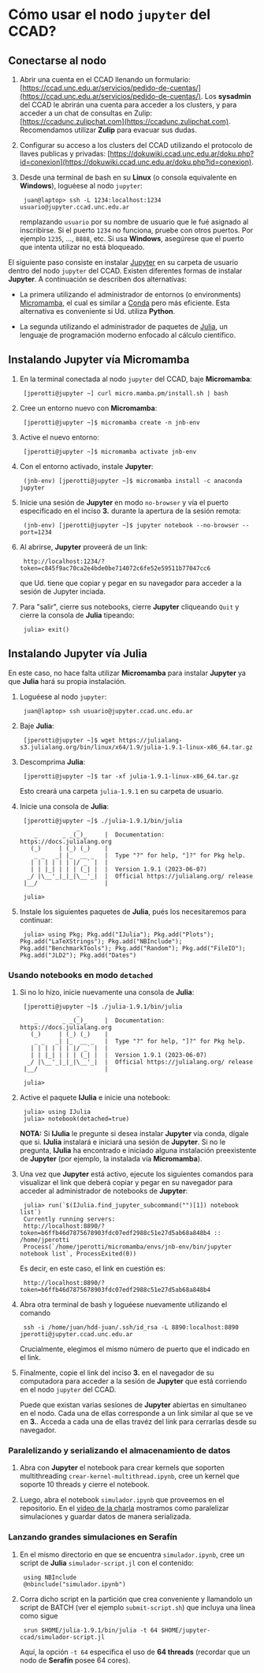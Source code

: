 # Cómo usar el nodo `jupyter` del CCAD?

## Conectarse al nodo

1. Abrir una cuenta en el CCAD llenando un formulario: [https://ccad.unc.edu.ar/servicios/pedido-de-cuentas/](https://ccad.unc.edu.ar/servicios/pedido-de-cuentas/). Los **sysadmin** del CCAD le abrirán una cuenta para acceder a los clusters, y para acceder a un chat de consultas en Zulip: [https://ccadunc.zulipchat.com](https://ccadunc.zulipchat.com). Recomendamos utilizar **Zulip** para evacuar sus dudas.

2. Configurar su acceso a los clusters del CCAD utilizando el protocolo de llaves publicas y privadas: [https://dokuwiki.ccad.unc.edu.ar/doku.php?id=conexion](https://dokuwiki.ccad.unc.edu.ar/doku.php?id=conexion).

3. Desde una terminal de bash en su **Linux** (o consola equivalente en **Windows**), loguéese al nodo `jupyter`:

        juan@laptop> ssh -L 1234:localhost:1234 usuario@jupyter.ccad.unc.edu.ar
        
    remplazando `usuario` por su nombre de usuario que le fué asignado al inscribirse. Si el puerto `1234` no funciona, pruebe con otros puertos. Por ejemplo `1235`, ..., `8888`, etc. Si usa **Windows**, asegúrese que el puerto que intenta utilizar no está bloqueado.

El siguiente paso consiste en instalar [Jupyter](https://jupyter.org/) en su carpeta de usuario dentro del nodo `jupyter` del CCAD. Existen diferentes formas de instalar **Jupyter**. A continuación se describen dos alternativas:

* La primera utilizando el administrador de entornos (o environments) [Micromamba](https://mamba.readthedocs.io/en/latest/index.html), el cual es similar a [Conda](https://docs.conda.io/en/latest/) pero más eficiente. Esta alternativa es conveniente si Ud. utiliza **Python**.

* La segunda utilizando el administrador de paquetes de [Julia](https://julialang.org/), un lenguaje de programación moderno enfocado al cálculo científico.
  
## Instalando Jupyter vía Micromamba
  
1. En la terminal conectada al nodo `jupyter` del CCAD, baje **Micromamba**:

        [jperotti@jupyter ~] curl micro.mamba.pm/install.sh | bash

2. Cree un entorno nuevo con **Micromamba**:

        [jperotti@jupyter ~]$ micromamba create -n jnb-env
        
3. Active el nuevo entorno:

        [jperotti@jupyter ~]$ micromamba activate jnb-env

4. Con el entorno activado, instale **Jupyter**:

        (jnb-env) [jperotti@jupyter ~]$ micromamba install -c anaconda jupyter      

5. Inicie una sesión de **Jupyter** en modo `no-browser` y vía el puerto especificado en el inciso **3.** durante la apertura de la sesión remota:

        (jnb-env) [jperotti@jupyter ~]$ jupyter notebook --no-browser --port=1234

6. Al abrirse, **Jupyter** proveerá de un link:

        http://localhost:1234/?token=c845f9ac70ca2e4bde0be714072c6fe52e59511b77047cc6
                           
    que Ud. tiene que copiar y pegar en su navegador para acceder a la sesión de Jupyter inciada.
    
6. Para "salir", cierre sus notebooks, cierre **Jupyter** cliqueando `Quit` y cierre la consola de **Julia** tipeando:

        julia> exit()   

## Instalando Jupyter vía Julia

En este caso, no hace falta utilizar **Micromamba** para instalar **Jupyter** ya que **Julia** hará su propia instalación.

1. Loguéese al nodo `jupyter`:

        juan@laptop> ssh usuario@jupyter.ccad.unc.edu.ar

2. Baje **Julia**:

        [jperotti@jupyter ~]$ wget https://julialang-s3.julialang.org/bin/linux/x64/1.9/julia-1.9.1-linux-x86_64.tar.gz

3. Descomprima **Julia**:

        [jperotti@jupyter ~]$ tar -xf julia-1.9.1-linux-x86_64.tar.gz
        
    Esto creará una carpeta `julia-1.9.1` en su carpeta de usuario.

4. Inicie una consola de **Julia**:

        [jperotti@jupyter ~]$ ./julia-1.9.1/bin/julia
                       _
           _       _ _(_)_     |  Documentation: https://docs.julialang.org
          (_)     | (_) (_)    |
           _ _   _| |_  __ _   |  Type "?" for help, "]?" for Pkg help.
          | | | | | | |/ _` |  |
          | | |_| | | | (_| |  |  Version 1.9.1 (2023-06-07)
         _/ |\__'_|_|_|\__'_|  |  Official https://julialang.org/ release
        |__/                   |

        julia>
        
5. Instale los siguientes paquetes de **Julia**, pués los necesitaremos para continuar:

        julia> using Pkg; Pkg.add("IJulia"); Pkg.add("Plots"); Pkg.add("LaTeXStrings"); Pkg.add("NBInclude"); Pkg.add("BenchmarkTools"); Pkg.add("Random"); Pkg.add("FileIO"); Pkg.add("JLD2"); Pkg.add("Dates")


### Usando notebooks en modo `detached`

1. Si no lo hizo, inicie nuevamente una consola de **Julia**:

        [jperotti@jupyter ~]$ ./julia-1.9.1/bin/julia
                       _
           _       _ _(_)_     |  Documentation: https://docs.julialang.org
          (_)     | (_) (_)    |
           _ _   _| |_  __ _   |  Type "?" for help, "]?" for Pkg help.
          | | | | | | |/ _` |  |
          | | |_| | | | (_| |  |  Version 1.9.1 (2023-06-07)
         _/ |\__'_|_|_|\__'_|  |  Official https://julialang.org/ release
        |__/                   |

        julia>

2. Active el paquete **IJulia** e inicie una notebook:

        julia> using IJulia
        julia> notebook(detached=true)
        
    **NOTA:** Si **IJulia** le pregunte si desea instalar **Jupyter** vía conda, dígale que si. **IJulia** instalará e iniciará una sesión de **Jupyter**. Si no le pregunta, **IJulia** ha encontrado e iniciado alguna instalación preexistente de **Jupyter** (por ejemplo, la instalada vía **Micromamba**).
        
3. Una vez que **Jupyter** está activo, ejecute los siguientes comandos para visualizar el link que deberá copiar y pegar en su navegador para acceder al administrador de notebooks de **Jupyter**:
    
        julia> run(`$(IJulia.find_jupyter_subcommand("")[1]) notebook list`)
        Currently running servers:
        http://localhost:8890/?token=b6ffb46d7875678903fdc07edf2988c51e27d5ab68a848b4 :: /home/jperotti
        Process(`/home/jperotti/micromamba/envs/jnb-env/bin/jupyter notebook list`, ProcessExited(0))

    Es decir, en este caso, el link en cuestión es:
    
        http://localhost:8890/?token=b6ffb46d7875678903fdc07edf2988c51e27d5ab68a848b4
      
4. Abra otra terminal de bash y loguéese nuevamente utilizando el comando

        ssh -i /home/juan/hdd-juan/.ssh/id_rsa -L 8890:localhost:8890 jperotti@jupyter.ccad.unc.edu.ar

    Crucialmente, elegimos el mismo número de puerto que el indicado en el link.
    
5. Finalmente, copie el link del inciso **3.** en el navegador de su computadora para acceder a la sesión de **Jupyter** que está corriendo en el nodo `jupyter` del CCAD. 

    Puede que existan varias sesiones  de **Jupyter** abiertas en simultaneo en el nodo. Cada una de ellas corresponde a un link similar al que se ve en **3.**. Acceda a cada una de ellas travéz del link para cerrarlas desde su navegador.

### Paralelizando y serializando el almacenamiento de datos

1. Abra con **Jupyter** el notebook para crear kernels que soporten multithreading `crear-kernel-multithread.ipynb`, cree un kernel que soporte 10 threads y cierre el notebook.

2. Luego, abra el notebook `simulador.ipynb` que proveemos en el repositorio. En el [video de la charla](https://drive.google.com/file/d/13NVqKeXdZhRhCMvDj7SiIeu5KdoFYot4/view?usp=sharing) mostramos como paralelizar simulaciones y guardar datos de manera serializada.

### Lanzando grandes simulaciones en **Serafín**

1. En el mismo directorio en que se encuentra `simulador.ipynb`, cree un script de **Julia** `simulador-script.jl` con el contenido:

        using NBInclude
        @nbinclude("simulador.ipynb")

2. Corra dicho script en la partición que crea conveniente y llamandolo un script de BATCH (ver el ejemplo `submit-script.sh`) que incluya una linea como sigue

        srun $HOME/julia-1.9.1/bin/julia -t 64 $HOME/jupyter-ccad/simulador-script.jl
        
    Aquí, la opción `-t 64` especifica el uso de **64 threads** (recordar que un nodo de **Serafín** posee 64 cores).
